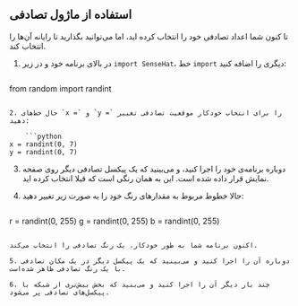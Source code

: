 ## استفاده از ماژول تصادفی

تا کنون شما اعداد تصادفی خود را انتخاب کرده اید، اما می‌توانید بگذارید تا رایانه آن‌ها را انتخاب کند.

1. در بالای برنامه خود و در زیر `import SenseHat`، خط `import` دیگری را اضافه کنید:
    
    ```python
from random import randint
```

2. حال خط‌های `x =` و `y =` را برای انتخاب خودکار موقعیت تصادفی تغییر دهید:
    
    ```python
x = randint(0, 7)
y = randint(0, 7)
```

3. دوباره برنامه‌ی خود را اجرا کنید، و می‌بینید که یک پیکسل تصادفی دیگر روی صفحه نمایش قرار داده شده است. این به همان رنگی است که قبلا انتخاب کرده اید.

4. حالا خطوط مربوط به مقدارهای رنگ خود را به صورت زیر تغییر دهید:
    
    ```python
r = randint(0, 255)
g = randint(0, 255)
b = randint(0, 255)
```

اکنون برنامه شما به طور خودکار، یک رنگ تصادفی را انتخاب می‌کند.

5. دوباره آن را اجرا کنید و می‌بینید که یک پیکسل دیگر در یک مکان تصادفی با یک رنگ تصادفی ظاهر شده‌است.

6. چند بار دیگر آن را اجرا کنید و می‌بنید که بخش بیش‌تری از شبکه با پیکسل‌های تصادفی پر می‌شود.